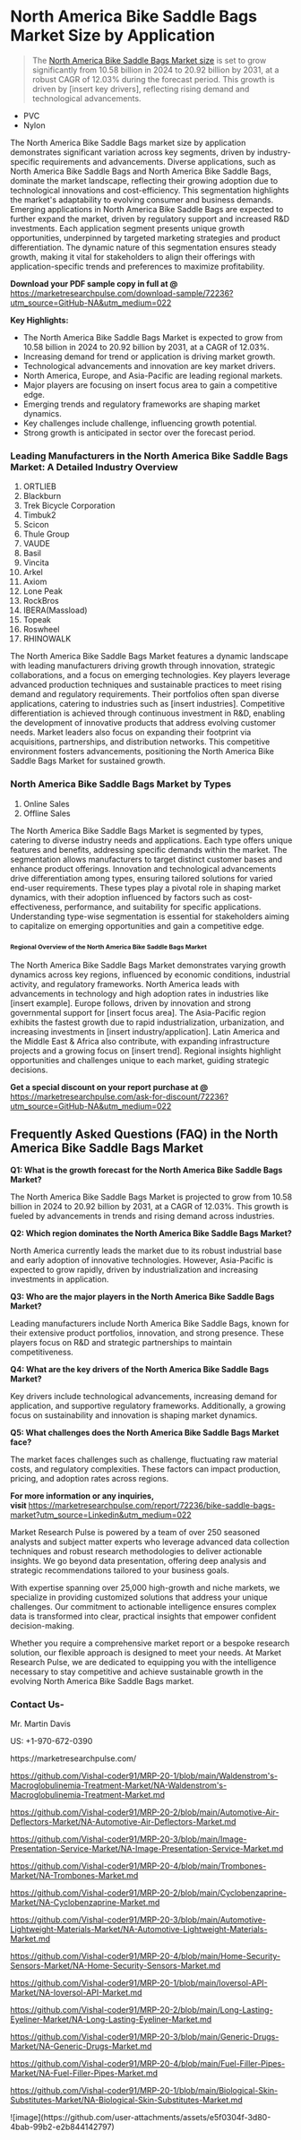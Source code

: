 <h1>North America Bike Saddle Bags Market&nbsp;Size by Application</h1><blockquote><p>The <a href="https://marketresearchpulse.com/download-sample/72236?utm_source=GitHub-NA&amp;utm_medium=022">North America Bike Saddle Bags Market size</a> is set to grow significantly from 10.58 billion in 2024 to 20.92 billion by 2031, at a robust CAGR of 12.03% during the forecast period. This growth is driven by [insert key drivers], reflecting rising demand and technological advancements.</p></blockquote><ul><li>PVC<li> Nylon</li></ul><p>The North America Bike Saddle Bags market size by application demonstrates significant variation across key segments, driven by industry-specific requirements and advancements. Diverse applications, such as North America Bike Saddle Bags and North America Bike Saddle Bags, dominate the market landscape, reflecting their growing adoption due to technological innovations and cost-efficiency. This segmentation highlights the market's adaptability to evolving consumer and business demands. Emerging applications in North America Bike Saddle Bags are expected to further expand the market, driven by regulatory support and increased R&D investments. Each application segment presents unique growth opportunities, underpinned by targeted marketing strategies and product differentiation. The dynamic nature of this segmentation ensures steady growth, making it vital for stakeholders to align their offerings with application-specific trends and preferences to maximize profitability.</p><p><strong>Download your PDF sample copy in full at @ </strong><a href="https://marketresearchpulse.com/download-sample/72236?utm_source=GitHub-NA&amp;utm_medium=022">https://marketresearchpulse.com/download-sample/72236?utm_source=GitHub-NA&amp;utm_medium=022</a></p><p><strong>Key Highlights: </strong></p><ul><li>The North America Bike Saddle Bags Market is expected to grow from 10.58 billion in 2024 to 20.92 billion by 2031, at a CAGR of 12.03%.</li><li>Increasing demand for trend or application is driving market growth.</li><li>Technological advancements and innovation are key market drivers.</li><li>North America, Europe, and Asia-Pacific are leading regional markets.</li><li>Major players are focusing on insert focus area to gain a competitive edge.</li><li>Emerging trends and regulatory frameworks are shaping market dynamics.</li><li>Key challenges include challenge, influencing growth potential.</li><li>Strong growth is anticipated in sector over the forecast period.</li></ul><h3>Leading Manufacturers in the North America Bike Saddle Bags Market: A Detailed Industry Overview</h3><ol><li>ORTLIEB</li><li>Blackburn</li><li>Trek Bicycle Corporation</li><li>Timbuk2</li><li>Scicon</li><li>Thule Group</li><li>VAUDE</li><li>Basil</li><li>Vincita</li><li>Arkel</li><li>Axiom</li><li>Lone Peak</li><li>RockBros</li><li>IBERA(Massload)</li><li>Topeak</li><li>Roswheel</li><li>RHINOWALK</li></ol><div class="flex max-w-full flex-col flex-grow"><div class="min-h-8 text-message flex w-full flex-col items-end gap-2 whitespace-normal break-words [.text-message+&amp;]:mt-5" dir="auto" data-message-author-role="assistant" data-message-id="fd8432e4-4910-450d-b182-61b7bfb0a01f" data-message-model-slug="gpt-4o"><div class="flex w-full flex-col gap-1 empty:hidden first:pt-[3px]"><div class="markdown prose w-full break-words dark:prose-invert light"><p>The North America Bike Saddle Bags Market features a dynamic landscape with leading manufacturers driving growth through innovation, strategic collaborations, and a focus on emerging technologies. Key players leverage advanced production techniques and sustainable practices to meet rising demand and regulatory requirements. Their portfolios often span diverse applications, catering to industries such as [insert industries]. Competitive differentiation is achieved through continuous investment in R&amp;D, enabling the development of innovative products that address evolving customer needs. Market leaders also focus on expanding their footprint via acquisitions, partnerships, and distribution networks. This competitive environment fosters advancements, positioning the North America Bike Saddle Bags Market for sustained growth.</p></div></div></div></div><h3>North America Bike Saddle Bags Market by Types</h3><ol><li>Online Sales<li> Offline Sales</li></ol><div class="flex max-w-full flex-col flex-grow"><div class="min-h-8 text-message flex w-full flex-col items-end gap-2 whitespace-normal break-words [.text-message+&amp;]:mt-5" dir="auto" data-message-author-role="assistant" data-message-id="084470be-0bb7-4664-bddf-5156b4f41249" data-message-model-slug="gpt-4o-mini"><div class="flex w-full flex-col gap-1 empty:hidden first:pt-[3px]"><div class="markdown prose w-full break-words dark:prose-invert light"><p>The North America Bike Saddle Bags Market is segmented by types, catering to diverse industry needs and applications. Each type offers unique features and benefits, addressing specific demands within the market. The segmentation allows manufacturers to target distinct customer bases and enhance product offerings. Innovation and technological advancements drive differentiation among types, ensuring tailored solutions for varied end-user requirements. These types play a pivotal role in shaping market dynamics, with their adoption influenced by factors such as cost-effectiveness, performance, and suitability for specific applications. Understanding type-wise segmentation is essential for stakeholders aiming to capitalize on emerging opportunities and gain a competitive edge.</p></div></div></div></div><h3><span style="font-size: 11px;">Regional Overview of the North America Bike Saddle Bags Market</span></h3><div class="flex max-w-full flex-col flex-grow"><div class="min-h-8 text-message flex w-full flex-col items-end gap-2 whitespace-normal break-words [.text-message+&amp;]:mt-5" dir="auto" data-message-author-role="assistant" data-message-id="e9038762-ce64-4e30-91c9-9bd413514231" data-message-model-slug="gpt-4o-mini"><div class="flex w-full flex-col gap-1 empty:hidden first:pt-[3px]"><div class="markdown prose w-full break-words dark:prose-invert light"><p>The North America Bike Saddle Bags Market demonstrates varying growth dynamics across key regions, influenced by economic conditions, industrial activity, and regulatory frameworks. North America leads with advancements in technology and high adoption rates in industries like [insert example]. Europe follows, driven by innovation and strong governmental support for [insert focus area]. The Asia-Pacific region exhibits the fastest growth due to rapid industrialization, urbanization, and increasing investments in [insert industry/application]. Latin America and the Middle East &amp; Africa also contribute, with expanding infrastructure projects and a growing focus on [insert trend]. Regional insights highlight opportunities and challenges unique to each market, guiding strategic decisions.</p></div></div></div></div><p><strong>Get a special discount on your report purchase at @ </strong><a href="https://marketresearchpulse.com/ask-for-discount/72236?utm_source=GitHub-NA&amp;utm_medium=022">https://marketresearchpulse.com/ask-for-discount/72236?utm_source=GitHub-NA&amp;utm_medium=022</a></p><h2>Frequently Asked Questions (FAQ) in the North America Bike Saddle Bags Market</h2><p><strong>Q1: What is the growth forecast for the North America Bike Saddle Bags Market?</strong></p><p>The North America Bike Saddle Bags Market is projected to grow from 10.58 billion in 2024 to 20.92 billion by 2031, at a CAGR of 12.03%. This growth is fueled by advancements in trends and rising demand across industries.</p><p><strong>Q2: Which region dominates the North America Bike Saddle Bags Market?</strong></p><p>North America currently leads the market due to its robust industrial base and early adoption of innovative technologies. However, Asia-Pacific is expected to grow rapidly, driven by industrialization and increasing investments in application.</p><p><strong>Q3: Who are the major players in the North America Bike Saddle Bags Market?</strong></p><p>Leading manufacturers include North America Bike Saddle Bags, known for their extensive product portfolios, innovation, and strong presence. These players focus on R&amp;D and strategic partnerships to maintain competitiveness.</p><p><strong>Q4: What are the key drivers of the North America Bike Saddle Bags Market?</strong></p><p>Key drivers include technological advancements, increasing demand for application, and supportive regulatory frameworks. Additionally, a growing focus on sustainability and innovation is shaping market dynamics.</p><p><strong>Q5: What challenges does the North America Bike Saddle Bags Market face?</strong></p><p>The market faces challenges such as challenge, fluctuating raw material costs, and regulatory complexities. These factors can impact production, pricing, and adoption rates across regions.</p><p><strong>For more information or any inquiries, visit&nbsp;</strong><a href="https://marketresearchpulse.com/report/72236/bike-saddle-bags-market?utm_source=Linkedin&utm_medium=022">https://marketresearchpulse.com/report/72236/bike-saddle-bags-market?utm_source=Linkedin&utm_medium=022</a></p><p>Market Research Pulse is powered by a team of over 250 seasoned analysts and subject matter experts who leverage advanced data collection techniques and robust research methodologies to deliver actionable insights. We go beyond data presentation, offering deep analysis and strategic recommendations tailored to your business goals.</p><p>With expertise spanning over 25,000 high-growth and niche markets, we specialize in providing customized solutions that address your unique challenges. Our commitment to actionable intelligence ensures complex data is transformed into clear, practical insights that empower confident decision-making.</p><p>Whether you require a comprehensive market report or a bespoke research solution, our flexible approach is designed to meet your needs. At Market Research Pulse, we are dedicated to equipping you with the intelligence necessary to stay competitive and achieve sustainable growth in the evolving North America Bike Saddle Bags market.</p><h3><strong>Contact Us-</strong></h3><p>Mr. Martin Davis</p><p>US: +1-970-672-0390</p><p>https://marketresearchpulse.com/</p><p><a href="https://github.com/Vishal-coder91/MRP-20-1/blob/main/Waldenstrom's-Macroglobulinemia-Treatment-Market/NA-Waldenstrom's-Macroglobulinemia-Treatment-Market.md">https://github.com/Vishal-coder91/MRP-20-1/blob/main/Waldenstrom's-Macroglobulinemia-Treatment-Market/NA-Waldenstrom's-Macroglobulinemia-Treatment-Market.md</a></p><p><a href="https://github.com/Vishal-coder91/MRP-20-2/blob/main/Automotive-Air-Deflectors-Market/NA-Automotive-Air-Deflectors-Market.md">https://github.com/Vishal-coder91/MRP-20-2/blob/main/Automotive-Air-Deflectors-Market/NA-Automotive-Air-Deflectors-Market.md</a></p><p><a href="https://github.com/Vishal-coder91/MRP-20-3/blob/main/Image-Presentation-Service-Market/NA-Image-Presentation-Service-Market.md">https://github.com/Vishal-coder91/MRP-20-3/blob/main/Image-Presentation-Service-Market/NA-Image-Presentation-Service-Market.md</a></p><p><a href="https://github.com/Vishal-coder91/MRP-20-4/blob/main/Trombones-Market/NA-Trombones-Market.md">https://github.com/Vishal-coder91/MRP-20-4/blob/main/Trombones-Market/NA-Trombones-Market.md</a></p><p><a href="https://github.com/Vishal-coder91/MRP-20-2/blob/main/Cyclobenzaprine-Market/NA-Cyclobenzaprine-Market.md">https://github.com/Vishal-coder91/MRP-20-2/blob/main/Cyclobenzaprine-Market/NA-Cyclobenzaprine-Market.md</a></p><p><a href="https://github.com/Vishal-coder91/MRP-20-3/blob/main/Automotive-Lightweight-Materials-Market/NA-Automotive-Lightweight-Materials-Market.md">https://github.com/Vishal-coder91/MRP-20-3/blob/main/Automotive-Lightweight-Materials-Market/NA-Automotive-Lightweight-Materials-Market.md</a></p><p><a href="https://github.com/Vishal-coder91/MRP-20-4/blob/main/Home-Security-Sensors-Market/NA-Home-Security-Sensors-Market.md">https://github.com/Vishal-coder91/MRP-20-4/blob/main/Home-Security-Sensors-Market/NA-Home-Security-Sensors-Market.md</a></p><p><a href="https://github.com/Vishal-coder91/MRP-20-1/blob/main/Ioversol-API-Market/NA-Ioversol-API-Market.md">https://github.com/Vishal-coder91/MRP-20-1/blob/main/Ioversol-API-Market/NA-Ioversol-API-Market.md</a></p><p><a href="https://github.com/Vishal-coder91/MRP-20-2/blob/main/Long-Lasting-Eyeliner-Market/NA-Long-Lasting-Eyeliner-Market.md">https://github.com/Vishal-coder91/MRP-20-2/blob/main/Long-Lasting-Eyeliner-Market/NA-Long-Lasting-Eyeliner-Market.md</a></p><p><a href="https://github.com/Vishal-coder91/MRP-20-3/blob/main/Generic-Drugs-Market/NA-Generic-Drugs-Market.md">https://github.com/Vishal-coder91/MRP-20-3/blob/main/Generic-Drugs-Market/NA-Generic-Drugs-Market.md</a></p><p><a href="https://github.com/Vishal-coder91/MRP-20-4/blob/main/Fuel-Filler-Pipes-Market/NA-Fuel-Filler-Pipes-Market.md">https://github.com/Vishal-coder91/MRP-20-4/blob/main/Fuel-Filler-Pipes-Market/NA-Fuel-Filler-Pipes-Market.md</a></p><p><a href="https://github.com/Vishal-coder91/MRP-20-1/blob/main/Biological-Skin-Substitutes-Market/NA-Biological-Skin-Substitutes-Market.md">https://github.com/Vishal-coder91/MRP-20-1/blob/main/Biological-Skin-Substitutes-Market/NA-Biological-Skin-Substitutes-Market.md</a></p>
![image](https://github.com/user-attachments/assets/e5f0304f-3d80-4bab-99b2-e2b844142797)
